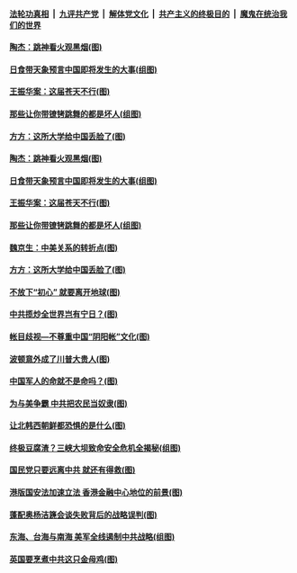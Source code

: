 ####  [法轮功真相](../../../../basic/blob/master/README.md?t=06221514) &nbsp;|&nbsp; [九评共产党](../../../../9ping.md/blob/master/README.md?t=06221514) &nbsp;|&nbsp; [解体党文化](../../../../jtdwh.md/blob/master/README.md?t=06221514)  &nbsp;|&nbsp; [共产主义的终极目的](../../../../gczydzjmd.md/blob/master/README.md?t=06221514) &nbsp;|&nbsp; [魔鬼在统治我们的世界](../../../../mgztzwmdsj.md/blob/master/README.md?t=06221514) 

#### [陶杰：跳神看火观黑烟(图)](../pages/p4/937291.md?t=06221514) 

#### [日食带天象预言中国即将发生的大事(组图)](../pages/p4/937272.md?t=06221514) 

#### [王振华案：这届苍天不行(图)](../pages/p4/937284.md?t=06221514) 


#### [那些让你带镣铐跳舞的都是坏人(组图)](../pages/p4/937292.md?t=06221514) 

#### [方方：这所大学给中国丢脸了(图)](../pages/p4/937288.md?t=06221514) 

#### [陶杰：跳神看火观黑烟(图)](../pages/p4/937291.md?t=06221514) 

#### [日食带天象预言中国即将发生的大事(组图)](../pages/p4/937272.md?t=06221514) 

#### [王振华案：这届苍天不行(图)](../pages/p4/937284.md?t=06221514) 


#### [那些让你带镣铐跳舞的都是坏人(组图)](../pages/p4/937292.md?t=06221514) 

#### [魏京生：中美关系的转折点(图)](../pages/p4/937281.md?t=06221514) 

#### [方方：这所大学给中国丢脸了(图)](../pages/p4/937288.md?t=06221514) 

#### [不放下“初心” 就要离开地球(图)](../pages/p4/937230.md?t=06221514) 

#### [中共揽炒全世界岂有宁日？(图)](../pages/p4/937193.md?t=06221514) 

#### [帐目歧视—不尊重中国“阴阳帐”文化(图)](../pages/p4/937180.md?t=06221514) 

#### [波顿意外成了川普大贵人(图)](../pages/p4/937176.md?t=06221514) 

#### [中国军人的命就不是命吗？(图)](../pages/p4/937168.md?t=06221514) 

#### [为与美争霸 中共把农民当奴隶(图)](../pages/p4/937190.md?t=06221514) 

#### [让北韩西朝鲜都恐惧的是什么(图)](../pages/p4/937211.md?t=06221514) 

#### [终极豆腐渣？三峡大坝致命安全危机全揭秘(组图)](../pages/p4/937089.md?t=06221514) 

#### [国民党只要远离中共 就还有得救(图)](../pages/p4/937108.md?t=06221514) 

#### [港版国安法加速立法 香港金融中心地位的前景(图)](../pages/p4/937105.md?t=06221514) 

#### [蓬配奥杨洁篪会谈失败背后的战略误判(图)](../pages/p4/937104.md?t=06221514) 

#### [东海、台海与南海 美军全线遏制中共战略(组图)](../pages/p4/937102.md?t=06221514) 

#### [英国要烹煮中共这只金母鸡(图)](../pages/p4/937101.md?t=06221514) 

